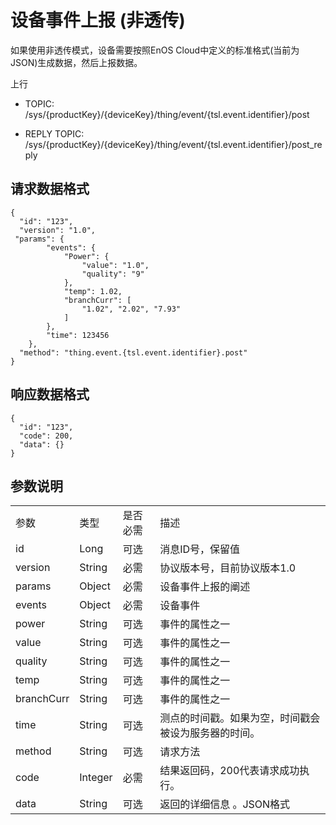 # 设备事件上报 (非透传)

如果使用非透传模式，设备需要按照EnOS Cloud中定义的标准格式(当前为JSON)生成数据，然后上报数据。

上行
- TOPIC: /sys/{productKey}/{deviceKey}/thing/event/{tsl.event.identifier}/post

- REPLY TOPIC: /sys/{productKey}/{deviceKey}/thing/event/{tsl.event.identifier}/post_reply

## 请求数据格式

```
{
  "id": "123",
  "version": "1.0",
 "params": {
		"events": {
			"Power": {
				"value": "1.0",
				"quality": "9"
			},
			"temp": 1.02,
			"branchCurr": [
				"1.02", "2.02", "7.93"
			]
		},
		"time": 123456
	},
  "method": "thing.event.{tsl.event.identifier}.post"
}

```

## 响应数据格式

```
{
  "id": "123",
  "code": 200,
  "data": {}
}
```

## 参数说明

<table>
  <tr>
    <td>参数 </td>
    <td>类型 </td>
    <td>是否必需 </td>
    <td>描述 </td>
  </tr>
  <tr>
    <td>id</td>
    <td>Long</td>
    <td>可选 </td>
    <td>消息ID号，保留值 </td>
  </tr>
  <tr>
    <td>version</td>
    <td>String</td>
    <td>必需 </td>
    <td>协议版本号，目前协议版本1.0</td>
  </tr>
  <tr>
    <td>params</td>
    <td>Object</td>
    <td>必需 </td>
    <td>设备事件上报的阐述 </td>
  </tr>
  <tr>
    <td>events</td>
    <td>Object</td>
    <td>必需 </td>
    <td>设备事件 </td>
  </tr>
  <tr>
    <td>power</td>
    <td>String</td>
    <td>可选 </td>
    <td>事件的属性之一 </td>
  </tr>
  <tr>
    <td>value</td>
    <td>String</td>
    <td>可选 </td>
    <td>事件的属性之一 </td>
  </tr>
  <tr>
    <td>quality</td>
    <td>String</td>
    <td>可选 </td>
    <td>事件的属性之一 </td>
  </tr>
  <tr>
    <td>temp</td>
    <td>String</td>
    <td>可选 </td>
    <td>事件的属性之一 </td>
  </tr>
  <tr>
    <td>branchCurr</td>
    <td>String</td>
    <td>可选 </td>
    <td>事件的属性之一 </td>
  </tr>
  <tr>
    <td>time</td>
    <td>String</td>
    <td>可选 </td>
    <td>测点的时间戳。如果为空，时间戳会被设为服务器的时间。 </td>
  </tr>
  <tr>
    <td>method</td>
    <td>String</td>
    <td>可选 </td>
    <td>请求方法 </td>
  </tr>
  <tr>
    <td>code</td>
    <td>Integer</td>
    <td>必需 </td>
    <td>结果返回码，200代表请求成功执行。 </td>
  </tr>
  <tr>
    <td>data</td>
    <td>String</td>
    <td>可选 </td>
    <td>返回的详细信息 。JSON格式 </td>
  </tr>
</table>
